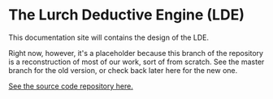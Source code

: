 
# The Lurch Deductive Engine (LDE)

This documentation site will contains the design of the LDE.

Right now, however, it's a placeholder because this branch of the
repository is a reconstruction of most of our work, sort of from scratch.
See the master branch for the old version, or check back later here for the
new one.

[See the source code repository here.](http://github.com/lurchmath/lde)

